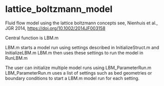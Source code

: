 # lattice_boltzmann_model
Fluid flow model using the lattice boltzmann concepts
see, Nienhuis et al., JGR 2014, https://doi.org/10.1002/2014JF003158

Central function is LBM.m

LBM.m starts a model run using settings described in InitializeStruct.m and InitializeLBM.m
LBM.m then uses these settings to run the model in RunLBM.m 

The user can initialize multiple model runs using LBM_ParameterRun.m
LBM_ParameterRun.m uses a list of settings such as bed geometries or boundary conditions to start a LBM.m model run for each setting.
